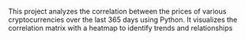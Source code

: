 This project analyzes the correlation between the prices of various cryptocurrencies over the last 365 days using Python. It visualizes the correlation matrix with a heatmap to identify trends and relationships
